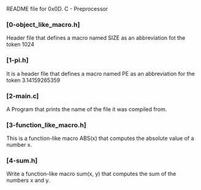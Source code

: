README file for 0x0D. C - Preprocessor

### [0-object_like_macro.h]
Header file that defines a macro named SIZE as an abbreviation fot the token 1024
### [1-pi.h]
It is a header file that defines a macro named PE as an abbreviation for the token 3.14159265359
### [2-main.c]
A Program that prints the name of the file it was compiled from.
### [3-function_like_macro.h]
This is a function-like macro ABS(x) that computes the absolute value of a number x.
### [4-sum.h]
Write a function-like macro sum(x, y) that computes the sum of the numbers x and y.

